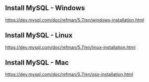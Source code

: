 ## Install MySQL - Windows
https://dev.mysql.com/doc/refman/5.7/en/windows-installation.html

## Install MySQL - Linux
https://dev.mysql.com/doc/refman/5.7/en/linux-installation.html

## Install MySQL - Mac
https://dev.mysql.com/doc/refman/5.7/en/osx-installation.html